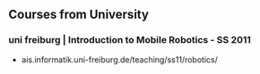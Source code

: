 ## Courses from University
### uni freiburg | Introduction to Mobile Robotics - SS 2011
- ais.informatik.uni-freiburg.de/teaching/ss11/robotics/
